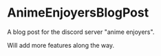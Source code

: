 # AnimeEnjoyersBlogPost
A blog post for the discord server "anime enjoyers". 

Will add more features along the way.
